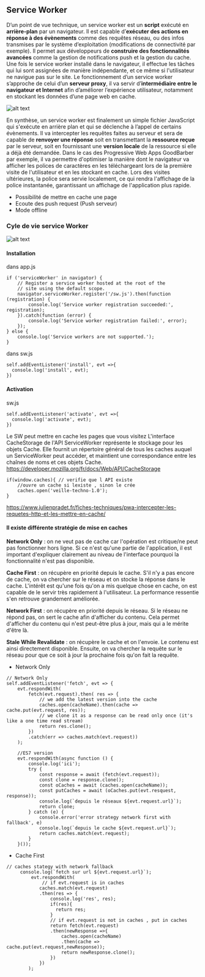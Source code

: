## Service Worker

D’un point de vue technique, un service worker est un **script** exécuté en **arrière-plan** par un navigateur. Il est capable d’**exécuter des actions en réponse à des évènements** comme des requêtes réseau, ou des infos transmises par le système d’exploitation (modifications de connectivité par exemple). Il permet aux développeurs de **construire des fonctionnalités avancées** comme la gestion de notifications push et la gestion du cache. Une fois le service worker installé dans le navigateur, il effectue les tâches qui lui sont assignées de manière indépendante, et ce même si l'utilisateur ne navigue pas sur le site. Le fonctionnement d’un service worker s’approche de celui d’un **serveur proxy**, il va servir d’**intermédiaire entre le navigateur et Internet** afin d’améliorer l’expérience utilisateur, notamment en stockant les données d’une page web en cache.

![alt text](https://cmsphoto.ww-cdn.com/superstatic/40142/art/grande/18510515-22641604.jpg?v=1511868551 "LService Worker")

En synthèse, un service worker est finalement un simple fichier JavaScript qui s'exécute en arrière plan et qui se déclenche à l’appel de certains évènements.  Il va intercepter les requêtes faites au serveur et sera de  capable de **renvoyer une réponse** soit en transmettant la **ressource reçue** par le  serveur, soit en fournissant une **version locale** de la ressource si elle a déjà été demandée. Dans le cas des Progressive Web Apps GoodBarber par exemple, il va permettre d'optimiser la manière dont le navigateur va afficher les polices de caractères en les téléchargeant lors de la première visite de l'utilisateur et en les stockant en cache. Lors des visites ultérieures, la police sera servie localement, ce qui rendra l'affichage de la police instantanée, garantissant un affichage de l'application plus rapide.

* Possibilité de mettre en cache une page
* Ecoute des push request (Push serveur)
* Mode offline

### Cyle de vie service Worker
![alt text](https://developers.google.com/web/fundamentals/primers/service-workers/images/sw-lifecycle.png "LService Worker")

#### Installation 
dans app.js
```
if ('serviceWorker' in navigator) {
    // Register a service worker hosted at the root of the
    // site using the default scope.
    navigator.serviceWorker.register('/sw.js').then(function (registration) {
        console.log('Service worker registration succeeded:', registration);
    }).catch(function (error) {
        console.log('Service worker registration failed:', error);
    });
} else {
    console.log('Service workers are not supported.');
}
  ```
  dans sw.js
  ```
  self.addEventListener('install', evt =>{
    console.log('install', evt);   
})
```
  #### Activation
  sw.js
  ```
self.addEventListener('activate', evt =>{
    console.log('activate', evt);   
})
```
Le SW peut mettre en cache les pages que vous visitez
L'interface CacheStorage de l'API ServiceWorker représente le stockage pour les objets Cache. Elle fournit un répertoire général de tous les caches auquel un ServiceWorker peut accéder, et maintient une correspondance entre les chaînes de noms et ces objets Cache.
https://developer.mozilla.org/fr/docs/Web/API/CacheStorage
```
if(window.caches){ // verifie que l API existe
    //ouvre un cache si lexiste , sinon le crée
    caches.open('veille-techno-1.0');
}
```
https://www.julienpradet.fr/fiches-techniques/pwa-intercepter-les-requetes-http-et-les-mettre-en-cache/
#### Il existe différente stratégie de mise en caches 

**Network Only** : on ne veut pas de cache car l'opération est critique/ne peut pas fonctionner hors ligne. Si ce n'est qu'une partie de l'application, il est important d'expliquer clairement au niveau de l'interface pourquoi la fonctionnalité n'est pas disponible.

**Cache First** : on récupère en priorité depuis le cache. S'il n'y a pas encore de cache, on va chercher sur le réseau et on stocke la réponse dans le cache. L'intérêt est qu'une fois qu'on a mis quelque chose en cache, on est capable de le servir très rapidement à l'utilisateur. La performance ressentie s'en retrouve grandement améliorée.

**Network First** : on récupère en priorité depuis le réseau. Si le réseau ne répond pas, on sert le cache afin d'afficher du contenu. Cela permet d'afficher du contenu qui n'est peut-être plus à jour, mais qui a le mérite d'être là.

**Stale While Revalidate** : on récupère le cache et on l'envoie. Le contenu est ainsi directement disponible. Ensuite, on va chercher la requête sur le réseau pour que ce soit à jour la prochaine fois qu'on fait la requête.

* Network Only
```
// Network Only
self.addEventListener('fetch', evt => {
    evt.respondWith(
        fetch(evt.request).then( res => {
            // we add the latest version into the cache
            caches.open(cacheName).then(cache => cache.put(evt.request, res));
            // we clone it as a response can be read only once (it's like a one time read stream)
            return res.clone();
        })
        .catch(err => caches.match(evt.request))
    );

    //ES7 version
    evt.respondWith(async function () {
        console.log('ici');
        try {
            const response = await (fetch(evt.request));
            const clone = response.clone();
            const oCaches = await (caches.open(cacheName));
            const putCaches = await (oCaches.put(evt.resquest, response));
            console.log(`depuis le réseaux ${evt.request.url}`);
            return clone;
        } catch (e) {
            console.error('error strategy network first with fallback', e)
            console.log(`depuis le cache ${evt.request.url}`);
            return caches.match(evt.request);
        }
    }());

```
* Cache First
```
// caches stategy with network fallback
     console.log(`fetch sur url ${evt.request.url}`);
         evt.respondWith(
             // if evt.request is in caches 
            caches.match(evt.request)
            .then(res => {
                console.log('res', res);
                if(res){
                  return res;  
                } 
                // if evt.request is not in caches , put in caches
                return fetch(evt.request)
                .then(newResponse =>{
                    caches.open(cacheName)
                    .then(cache => cache.put(evt.request,newResponse));
                    return newResponse.clone();
                })
            })  
        );
```